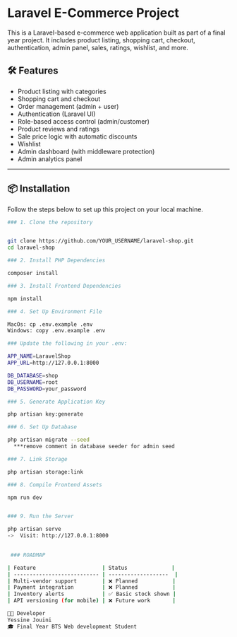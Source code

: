 # Laravel E-Commerce Project

This is a Laravel-based e-commerce web application built as part of a final year project. It includes product listing, shopping cart, checkout, authentication, admin panel, sales, ratings, wishlist, and more.

## 🛠️ Features

- Product listing with categories
- Shopping cart and checkout
- Order management (admin + user)
- Authentication (Laravel UI)
- Role-based access control (admin/customer)
- Product reviews and ratings
- Sale price logic with automatic discounts
- Wishlist
- Admin dashboard (with middleware protection)
- Admin analytics panel 

---

## 📦 Installation

Follow the steps below to set up this project on your local machine.



```bash
### 1. Clone the repository


git clone https://github.com/YOUR_USERNAME/laravel-shop.git
cd laravel-shop

### 2. Install PHP Dependencies

composer install

### 3. Install Frontend Dependencies

npm install 

### 4. Set Up Environment File

MacOs: cp .env.example .env
Windows: copy .env.example .env

### Update the following in your .env:

APP_NAME=LaravelShop
APP_URL=http://127.0.0.1:8000

DB_DATABASE=shop
DB_USERNAME=root
DB_PASSWORD=your_password

### 5. Generate Application Key

php artisan key:generate

### 6. Set Up Database

php artisan migrate --seed
  ***remove comment in database seeder for admin seed

### 7. Link Storage

php artisan storage:link

### 8. Compile Frontend Assets

npm run dev


### 9. Run the Server 

php artisan serve
->  Visit: http://127.0.0.1:8000
 

 ### ROADMAP

| Feature                     | Status              |
| --------------------------- | -------------------  |
| Multi-vendor support        | ❌ Planned           |
| Payment integration         | ❌ Planned           |
| Inventory alerts            | ✅ Basic stock shown |      
| API versioning (for mobile) | ❌ Future work       |

🧑‍💻 Developer
Yessine Jouini
🎓 Final Year BTS Web development Student


